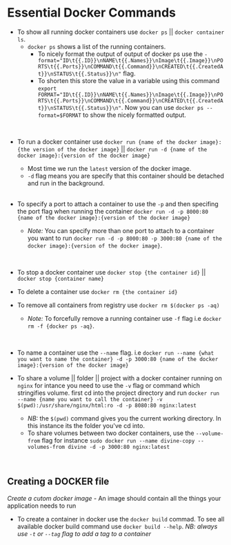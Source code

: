 # Essential Docker Commands

- To show all running docker containers use `docker ps` || `docker container ls`.
  - `docker ps` shows a list of the running containers.
    - To nicely format the output of output of docker ps use the `-format="ID\t{{.ID}}\nNAME\t{{.Names}}\nImage\t{{.Image}}\nPORTS\t{{.Ports}}\nCOMMAND\t{{.Command}}\nCREATED\t{{.CreatedAt}}\nSTATUS\t{{.Status}}\n"` flag.
    - To shorten this store the value in a variable using this command `export FORMAT="ID\t{{.ID}}\nNAME\t{{.Names}}\nImage\t{{.Image}}\nPORTS\t{{.Ports}}\nCOMMAND\t{{.Command}}\nCREATED\t{{.CreatedAt}}\nSTATUS\t{{.Status}}\n"`. Now you can use `docker ps --format=$FORMAT` to show the nicely formatted output.
  
<br />

- To run a docker container use `docker run {name of the docker image}:{the version of the docker image}` || `docker run -d {name of the docker image}:{version of the docker image}`
  - Most time we run the `latest` version of the docker image.
  - `-d` flag means you are specify that this container should be detached and run in the background.  

  <br />
- To specify a port to attach a container to use the `-p` and then specifing the port flag when running the container `docker run -d -p 8000:80 {name of the docker image}:{version of the docker image}`
  - _Note:_ You can specify more than one port to attach to a container you want to run `docker run -d -p 8000:80 -p 3000:80 {name of the docker image}:{version of the docker image}`.

<br />

- To stop a docker container use `docker stop {the container id}` || `docker stop {container name}`
- To delete a container use `docker rm {the container id}`
- To remove all containers from registry use `docker rm $(docker ps -aq)`

  - _Note:_ To forcefully remove a running container use `-f` flag i.e `docker rm -f {docker ps -aq}`.

<br />

- To name a container use the `--name` flag. i.e `docker run --name {what you want to name the container} -d -p 3000:80 {name of the docker image}:{version of the docker image}`

- To share a volume || folder || project with a docker container running on `nginx` for intance you need to use the `-v` flag or command which stringifies volume. first cd into the project directory and run `docker run --name {name you want to call the container} -v $(pwd):/usr/share/nginx/html:ro -d -p 8080:80 nginx:latest`
  - _NB:_ the `$(pwd)` command gives you the current working directory. In this instance its the folder you've cd into.
  - To share volumes between two docker containers, use the `--volume-from` flag for instance `sudo docker run --name divine-copy --volumes-from divine -d -p 3000:80 nginx:latest`
<br />

## Creating a DOCKER file

_Create a cutom docker image -_
An image should contain all the things your application needs to run

- To create a container in docker use the `docker build` commad. To see all available docker build command use `docker build --help`. _NB: always use `-t` or `--tag` flag to add a tag to a container_
